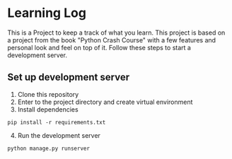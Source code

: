 # Learning Log

This is a Project to keep a track of what you learn. This project is based on a project from the book "Python Crash Course" with a few features and personal look and feel on top of it. Follow these steps to start a development server.

## Set up development server

1. Clone this repository
2. Enter to the project directory and create virtual environment
3. Install dependencies

```shell
pip install -r requirements.txt
```

4. Run the development server

```shell
python manage.py runserver
```
